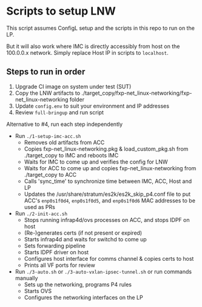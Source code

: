# Scripts to setup LNW

This script assumes ConfigL setup and the scripts in this repo to run on the LP.


But it will also work where IMC is directly accessibly from host on the 100.0.0.x network.
Simply replace Host IP in scripts to `localhost`.

## Steps to run in order

1. Upgrade CI image on system under test (SUT)
2. Copy the LNW artifacts to ./target_copy/fxp-net_linux-networking/fxp-net_linux-networking folder
3. Update `config.env` to suit your environment and IP addresses
4. Review `full-bringup` and run script

Alternative to #4, run each step independently
* Run `./1-setup-imc-acc.sh`
    - Removes old artifacts from ACC
    - Copies fxp-net_linux-networking.pkg & load_custom_pkg.sh from ./target_copy to IMC and reboots IMC
    - Waits for IMC to come up and verifies the config for LNW
    - Waits for ACC to come up and copies fxp-net_linux-networking from ./target_copy to ACC
    - Calls 'sync_time' to synchronize time between IMC, ACC, Host and LP
    - Updates the /usr/share/stratum/es2k/es2k_skip_p4.conf file to put ACC's `enp0s1f0d4`, `enp0s1f0d5`, and `enp0s1f0d6` MAC addresses to be used as PRs
* Run `./2-init-acc.sh`
    - Stops running infrap4d/ovs processes on ACC, and stops IDPF on host
    - (Re-)generates certs (if not present or expired)
    - Starts infrap4d and waits for switchd to come up
    - Sets forwarding pipeline
    - Starts IDPF driver on host
    - Configures host interface for comms channel & copies certs to host
    - Prints all VF ports for review
* Run `./3-auto.sh` or `./3-auto-vxlan-ipsec-tunnel.sh` or run commands manually
    - Sets up the networking, programs P4 rules
    - Starts OVS
    - Configures the networking interfaces on the LP


